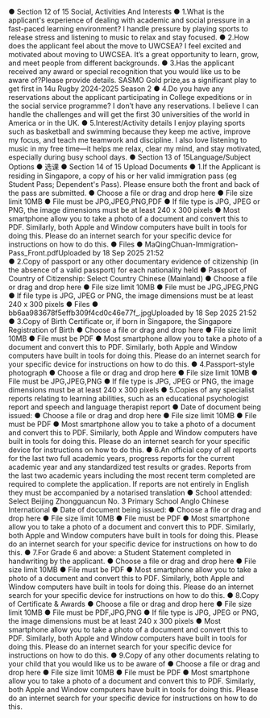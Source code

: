●  Section 12 of 15 Social, Activities And Interests
●  1.What is the applicant's experience of dealing with academic and social pressure in a fast-paced learning environment?
I handle pressure by playing sports to release stress and listening to music to relax and stay focused.
●  2.How does the applicant feel about the move to UWCSEA?
I feel excited and motivated about moving to UWCSEA. It’s a great opportunity to learn, grow, and meet people from different backgrounds.
●  3.Has the applicant received any award or special recognition that you would like us to be aware of?Please provide details.
SASMO Gold prize,as a significant play to get first in 14u Rugby 2024-2025 Season 2
●  4.Do you have any reservations about the applicant participating in College expeditions or in the social service programme?
I don’t have any reservations. I believe I can handle the challenges and will get the first 30 universities of the world in America or in the UK.
●  5.Interest/Activity details
I enjoy playing sports such as basketball and swimming because they keep me active, improve my focus, and teach me teamwork and discipline. I also love listening to music in my free time—it helps me relax, clear my mind, and stay motivated, especially during busy school days.
●  Section 13 of 15Language/Subject Options
●  选课
●  Section 14 of 15 Upload Documents
●  1.If the Applicant is residing in Singapore, a copy of his or her valid immigration pass (eg Student Pass; Dependent's Pass). Please ensure both the front and back of the pass are submitted.
●  Choose a file or drag and drop here
●  File size limit 10MB
●  File must be JPG,JPEG,PNG,PDF
●  If file type is JPG, JPEG or PNG, the image dimensions must be at least 240 x 300 pixels
●  Most smartphone allow you to take a photo of a document and convert this to PDF. Similarly, both Apple and Window computers have built in tools for doing this. Please do an internet search for your specific device for instructions on how to do this.
●  Files
●  MaQingChuan-Immigration-Pass_Front.pdfUploaded by 18 Sep 2025 21:52      
●  2.Copy of passport or any other documentary evidence of citizenship (in the absence of a valid passport) for each nationality held
●  Passport of Country of Citizenship:                                         Select Country                                     Chinese (Mainland) 
●  Choose a file or drag and drop here
●  File size limit 10MB
●  File must be JPG,JPEG,PNG
●  If file type is JPG, JPEG or PNG, the image dimensions must be at least 240 x 300 pixels
●  Files
●  bb6aa983678f5effb309f4cd0c46e77f_.jpgUploaded by 18 Sep 2025 21:52   
●  3.Copy of Birth Certificate or, if born in Singapore, the Singapore Registration of Birth
●  Choose a file or drag and drop here
●  File size limit 10MB
●  File must be PDF
●  Most smartphone allow you to take a photo of a document and convert this to PDF. Similarly, both Apple and Window computers have built in tools for doing this. Please do an internet search for your specific device for instructions on how to do this.
●  4.Passport-style photograph
●  Choose a file or drag and drop here
●  File size limit 10MB
●  File must be JPG,JPEG,PNG
●  If file type is JPG, JPEG or PNG, the image dimensions must be at least 240 x 300 pixels
●  5.Copies of any specialist reports relating to learning abilities, such as an educational psychologist report and speech and language therapist report
●  Date of document being issued:
●  Choose a file or drag and drop here
●  File size limit 10MB
●  File must be PDF
●  Most smartphone allow you to take a photo of a document and convert this to PDF. Similarly, both Apple and Window computers have built in tools for doing this. Please do an internet search for your specific device for instructions on how to do this.
●  6.An official copy of all reports for the last two full academic years, progress reports for the current academic year and any standardized test results or grades. Reports from the last two academic years including the most recent term completed are required to complete the application. If reports are not entirely in English they must be accompanied by a notarised translation
●  School attended:                                         Select                                     Beijing Zhongguancun No. 3 Primary School Anglo Chinese International 
●  Date of document being issued:
●  Choose a file or drag and drop here
●  File size limit 10MB
●  File must be PDF
●  Most smartphone allow you to take a photo of a document and convert this to PDF. Similarly, both Apple and Window computers have built in tools for doing this. Please do an internet search for your specific device for instructions on how to do this.
●  7.For Grade 6 and above: a Student Statement completed in handwriting by the applicant.
●  Choose a file or drag and drop here
●  File size limit 10MB
●  File must be PDF
●  Most smartphone allow you to take a photo of a document and convert this to PDF. Similarly, both Apple and Window computers have built in tools for doing this. Please do an internet search for your specific device for instructions on how to do this.
●  8.Copy of Certificate & Awards
●  Choose a file or drag and drop here
●  File size limit 10MB
●  File must be PDF,JPG,PNG
●  If file type is JPG, JPEG or PNG, the image dimensions must be at least 240 x 300 pixels
●  Most smartphone allow you to take a photo of a document and convert this to PDF. Similarly, both Apple and Window computers have built in tools for doing this. Please do an internet search for your specific device for instructions on how to do this.
●  9.Copy of any other documents relating to your child that you would like us to be aware of
●  Choose a file or drag and drop here
●  File size limit 10MB
●  File must be PDF
●  Most smartphone allow you to take a photo of a document and convert this to PDF. Similarly, both Apple and Window computers have built in tools for doing this. Please do an internet search for your specific device for instructions on how to do this.
